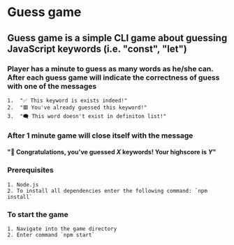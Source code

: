 # Guess game

## Guess game is a simple CLI game about guessing JavaScript keywords (i.e. "const", "let")

### Player has a minute to guess as many words as he/she can. After each guess game will indicate the correctness of guess with one of the messages

    1.  "✅ This keyword is exists indeed!"
    2.  "🟥 You've already guessed this keyword!"
    3.  "🗨️ This word doesn't exist in definiton list!"

### After 1 minute game will close itself with the message

#### "🎉 Congratulations, you've guessed **_X_** keywords! Your highscore is **_Y_**"

### Prerequisites

    1. Node.js
    2. To install all dependencies enter the following command: `npm install`

### To start the game

    1. Navigate into the game directory
    2. Enter command `npm start`
